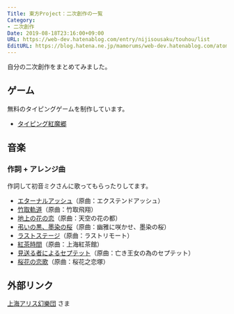 ```yaml
---
Title: 東方Project：二次創作の一覧
Category:
- 二次創作
Date: 2019-08-18T23:16:00+09:00
URL: https://web-dev.hatenablog.com/entry/nijisousaku/touhou/list
EditURL: https://blog.hatena.ne.jp/mamorums/web-dev.hatenablog.com/atom/entry/17680117127113949944
---
```


自分の二次創作をまとめてみました。


## ゲーム
無料のタイピングゲームを制作しています。

- [タイピング紅魔郷](/entry/nijisousaku/touhou/game/typing/koumakyou/manual/table-of-contents)


## 音楽
### 作詞 + アレンジ曲
作詞して初音ミクさんに歌ってもらったりしてます。

- [エターナルアッシュ](/entry/nijisousaku/touhou/music/eiyasyou/eternal-ash)（原曲：エクステンドアッシュ）
- [竹取軌道](/entry/nijisousaku/touhou/music/eiyasyou/taketorikidou)（原曲：竹取飛翔）
- [地上の花の恋](/entry/nijisousaku/touhou/music/youyoumu/chijounohana)（原曲：天空の花の都）
- [弔いの黒、墨染の桜](/entry/nijisousaku/touhou/music/youyoumu/tomurai)（原曲：幽雅に咲かせ、墨染の桜）
- [ラストステージ](/entry/nijisousaku/touhou/music/chireiden/last-stage)（原曲：ラストリモート）
- [紅茶時間](/entry/nijisousaku/touhou/music/koumakyou/kouchajikan)（原曲：上海紅茶館）
- [見送る者によるセプテット](/entry/nijisousaku/touhou/music/koumakyou/miokuru)（原曲：亡き王女の為のセプテット）
- [桜花の恋歌](/entry/nijisousaku/touhou/music/hourainingyo/oukanokoiuta)（原曲：桜花之恋塚）


## 外部リンク
[上海アリス幻樂団](https://www16.big.or.jp/~zun/) さま
